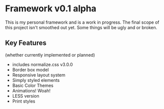Framework v0.1 alpha
=====
This is my personal framework and is a work in progress. The final scope of this project isn't smoothed out yet. Some things will be ugly and or broken.

Key Features
-----
(whether currently implemented or planned)

* includes normalize.css v3.0.0
* Border box model
* Responsive layout system
* Simply styled elements
* Basic Color Themes
* Animations! Woah!
* LESS version
* Print styles